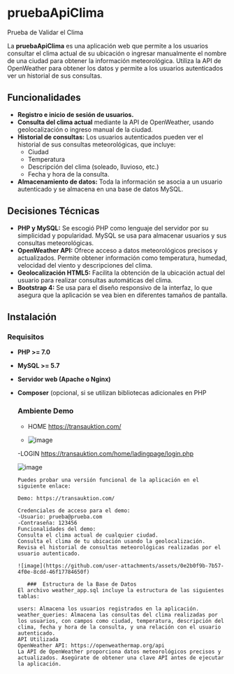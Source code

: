 # pruebaApiClima
Prueba de Validar el Clima

La **pruebaApiClima** es una aplicación web que permite a los usuarios consultar el clima actual de su ubicación o ingresar manualmente el nombre de una ciudad para obtener la información meteorológica. Utiliza la API de OpenWeather para obtener los datos y permite a los usuarios autenticados ver un historial de sus consultas.

## Funcionalidades

- **Registro e inicio de sesión de usuarios.**
- **Consulta del clima actual** mediante la API de OpenWeather, usando geolocalización o ingreso manual de la ciudad.
- **Historial de consultas:** Los usuarios autenticados pueden ver el historial de sus consultas meteorológicas, que incluye:
  - Ciudad
  - Temperatura
  - Descripción del clima (soleado, lluvioso, etc.)
  - Fecha y hora de la consulta.
- **Almacenamiento de datos:** Toda la información se asocia a un usuario autenticado y se almacena en una base de datos MySQL.

## Decisiones Técnicas

- **PHP y MySQL:** Se escogió PHP como lenguaje del servidor por su simplicidad y popularidad. MySQL se usa para almacenar usuarios y sus consultas meteorológicas. 
- **OpenWeather API:** Ofrece acceso a datos meteorológicos precisos y actualizados. Permite obtener información como temperatura, humedad, velocidad del viento y descripciones del clima.
- **Geolocalización HTML5:** Facilita la obtención de la ubicación actual del usuario para realizar consultas automáticas del clima.
- **Bootstrap 4:** Se usa para el diseño responsivo de la interfaz, lo que asegura que la aplicación se vea bien en diferentes tamaños de pantalla.

## Instalación

### Requisitos

- **PHP >= 7.0**
- **MySQL >= 5.7**
- **Servidor web (Apache o Nginx)**
- **Composer** (opcional, si se utilizan bibliotecas adicionales en PHP

   ### Ambiente Demo

   - HOME https://transauktion.com/

   - ![image](https://github.com/user-attachments/assets/7e050428-0143-4bf5-ae54-441dd8a7b08e)

    -LOGIN  https://transauktion.com/home/ladingpage/login.php

    ![image](https://github.com/user-attachments/assets/91db5e1f-08a8-47a7-91c4-90abb6a185ff)


      Puedes probar una versión funcional de la aplicación en el siguiente enlace:
      
      Demo: https://transauktion.com/
      
      Credenciales de acceso para el demo:
      -Usuario: prueba@prueba.com
      -Contraseña: 123456
      Funcionalidades del demo:
      Consulta el clima actual de cualquier ciudad.
      Consulta el clima de tu ubicación usando la geolocalización.
      Revisa el historial de consultas meteorológicas realizadas por el usuario autenticado.

      ![image](https://github.com/user-attachments/assets/0e2b0f9b-7b57-4f0e-8cdd-46f17784650f)

         ###  Estructura de la Base de Datos
      El archivo weather_app.sql incluye la estructura de las siguientes tablas:
      
      users: Almacena los usuarios registrados en la aplicación.
      weather_queries: Almacena las consultas del clima realizadas por los usuarios, con campos como ciudad, temperatura, descripción del clima, fecha y hora de la consulta, y una relación con el usuario autenticado.
      API Utilizada
      OpenWeather API: https://openweathermap.org/api
      La API de OpenWeather proporciona datos meteorológicos precisos y actualizados. Asegúrate de obtener una clave API antes de ejecutar la aplicación.
   
